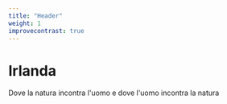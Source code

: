 ```yaml
---
title: "Header"
weight: 1
improvecontrast: true
---
```


# Irlanda

Dove la natura incontra l'uomo e dove l'uomo incontra la natura
